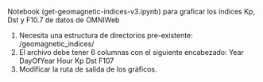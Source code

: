 Notebook (get-geomagnetic-indices-v3.ipynb) para graficar los índices Kp, Dst y F10.7 de datos de OMNIWeb
1. Necesita una estructura de directorios pre-existente: /geomagnetic_indices/
2. El archivo debe tener 6 columnas con el siguiente encabezado:
 Year DayOfYear Hour Kp Dst F107
3. Modificar la ruta de salida de los gráficos.
